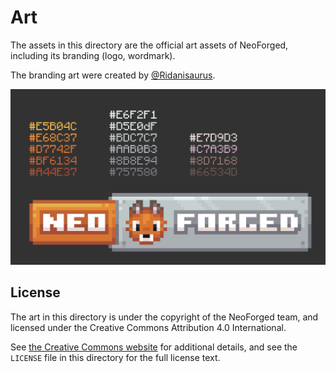 # Art

The assets in this directory are the official art assets of NeoForged, including its branding (logo, wordmark).

The branding art were created by [@Ridanisaurus](https://github.com/Ridanisaurus).

![Branding palette](palette.png)

## License

The art in this directory is under the copyright of the NeoForged team, and licensed under the Creative Commons Attribution 4.0 International.

See [the Creative Commons website](https://creativecommons.org/licenses/by/4.0/) for additional details, and see the `LICENSE` file in this directory for the full license text.
